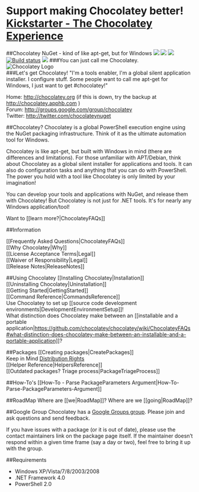 # Support making Chocolatey better! [Kickstarter - The Chocolatey Experience](https://www.kickstarter.com/projects/ferventcoder/chocolatey-the-alternative-windows-store-like-yum)


##Chocolatey NuGet - kind of like apt-get, but for Windows [![](http://img.shields.io/gittip/Chocolatey.svg)](https://www.gittip.com/Chocolatey/) [![](http://img.shields.io/chocolatey/dt/chocolatey.svg)](http://chocolatey.org/packages/chocolatey) [![](http://img.shields.io/chocolatey/v/chocolatey.svg)](http://chocolatey.org/packages/chocolatey)  [![Build status](https://ci.appveyor.com/api/projects/status/jj9h1tobakhpbiwx/branch/master)](https://ci.appveyor.com/project/ferventcoder/chocolatey/branch/master)  [![](http://img.shields.io/teamcity/codebetter/bt802.svg)](http://teamcity.codebetter.com/viewType.html?buildTypeId=bt802)
###You can just call me Chocolatey.  
![Chocolatey Logo](https://github.com/chocolatey/chocolatey/wiki/images/chocolateyicon.gif "Chocolatey")  
###Let's get Chocolatey!
"I'm a tools enabler, I'm a global silent application installer. I configure stuff. Some people want to call me apt-get for Windows, I just want to get #chocolatey!"  
  
Home: http://chocolatey.org (if this is down, try the backup at http://chocolatey.apphb.com )  
Forum: http://groups.google.com/group/chocolatey  
Twitter: http://twitter.com/chocolateynuget  
  
##Chocolatey?
Chocolatey is a global PowerShell execution engine using the NuGet packaging infrastructure. Think of it as the ultimate automation tool for Windows.  
  
Chocolatey is like apt-get, but built with Windows in mind (there are differences and limitations). For those unfamiliar with APT/Debian, think about Chocolatey as a global silent installer for applications and tools. It can also do configuration tasks and anything that you can do with PowerShell. The power you hold with a tool like Chocolatey is only limited by your imagination!  
  
You can develop your tools and applications with NuGet, and release them with Chocolatey! But Chocolatey is not just for .NET tools. It's for nearly any Windows application/tool!  

Want to [[learn more?|ChocolateyFAQs]]  

##Information

[[Frequently Asked Questions|ChocolateyFAQs]]  
[[Why Chocolatey|Why]]  
[[License Acceptance Terms|Legal]]  
[[Waiver of Responsibility|Legal]]  
[[Release Notes|ReleaseNotes]]

##Using Chocolatey
[[Installing Chocolatey|Installation]]  
[[Uninstalling Chocolatey|Uninstallation]]  
[[Getting Started|GettingStarted]]  
[[Command Reference|CommandsReference]]  
Use Chocolatey to set up [[source code development environments|DevelopmentEnvironmentSetup]]!  
What distinction does Chocolatey make between an [[installable and a portable application|https://github.com/chocolatey/chocolatey/wiki/ChocolateyFAQs#what-distinction-does-chocolatey-make-between-an-installable-and-a-portable-application]]?   
  
##Packages
[[Creating packages|CreatePackages]]  
Keep in Mind [Distribution Rights](https://github.com/chocolatey/chocolatey/wiki/Legal#wiki-distributions-aka-chocolatey-packages)  
[[Helper Reference|HelpersReference]]  
[[Outdated packages? Triage process|PackageTriageProcess]]

##How-To's
[[How-To - Parse PackageParameters Argument|How-To-Parse-PackageParameters-Argument]]

##RoadMap
Where are [[we|RoadMap]]? Where are we [[going|RoadMap]]?
  
##Google Group
Chocolatey has a [Google Groups group](http://groups.google.com/group/chocolatey). Please join and ask questions and send feedback.
  
If you have issues with a package (or it is out of date), please use the contact maintainers link on the package page itself. If the maintainer doesn’t respond within a given time frame (say a day or two), feel free to bring it up with the group.  
  
##Requirements
 * Windows XP/Vista/7/8/2003/2008  
 * .NET Framework 4.0  
 * PowerShell 2.0
